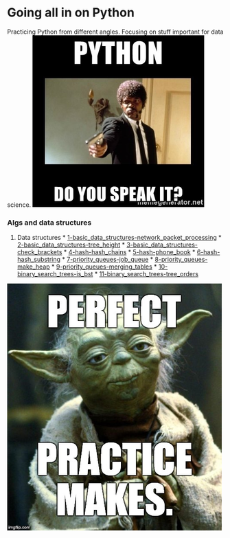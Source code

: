 # Going all in on Python
Practicing Python from different angles. Focusing on stuff important for data science.
![Speak Python](python-do-you-speak-it.jpg)
### Algs and data structures
  1. Data structures
    * [1-basic_data_structures-network_packet_processing](./algs_and_datastructures/datastructures/1-basic_data_structures-network_packet_processing)
    * [2-basic_data_structures-tree_height](./algs_and_datastructures/datastructures/2-basic_data_structures-tree_height)
    * [3-basic_data_structures-check_brackets](./algs_and_datastructures/datastructures/3-basic_data_structures-check_brackets)
    * [4-hash-hash_chains](./algs_and_datastructures/datastructures/4-hash-hash_chains)
    * [5-hash-phone_book](./algs_and_datastructures/datastructures/5-hash-phone_book)
    * [6-hash-hash_substring](./algs_and_datastructures/datastructures/6-hash-hash_substring)
    * [7-priority_queues-job_queue](./algs_and_datastructures/datastructures/7-priority_queues-job_queue)
    * [8-priority_queues-make_heap](./algs_and_datastructures/datastructures/8-priority_queues-make_heap)
    * [9-priority_queues-merging_tables](./algs_and_datastructures/datastructures/\9-priority_queues-merging_tables)
    * [10-binary_search_trees-is_bst](./algs_and_datastructures/datastructures/10-binary_search_trees-is_bst)
    * [11-binary_search_trees-tree_orders](./algs_and_datastructures/datastructures/11-binary_search_trees-tree_orders)
    
    
![Practice](practice.jpg)
